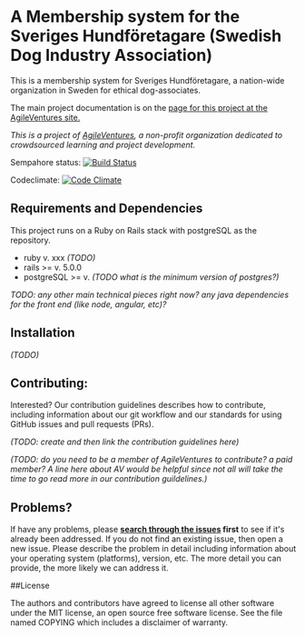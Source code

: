 A Membership system for
the Sveriges Hundföretagare
(Swedish Dog Industry Association)
======================================================================================

This is a membership system for Sveriges Hundföretagare, a nation-wide organization in Sweden for ethical dog-associates.

The main project documentation is on the [page for this project at the AgileVentures site.](http://www.agileventures.org/projects/shf-project)

_This is a project of [AgileVentures](http://www.agileventures.org), a non-profit organization dedicated to crowdsourced learning and project development._  


Sempahore status: [![Build Status](https://semaphoreci.com/api/v1/lollypop27/shf-project/branches/develop/badge.svg)](https://semaphoreci.com/lollypop27/shf-project)

Codeclimate: [![Code Climate](https://codeclimate.com/github/AgileVentures/shf-project/badges/gpa.svg)](https://codeclimate.com/github/AgileVentures/shf-project)

## Requirements and Dependencies

This project runs on a Ruby on Rails stack with postgreSQL as the repository.

- ruby v. xxx _(TODO)_
- rails >= v. 5.0.0
- postgreSQL >=  v. _(TODO what is the minimum version of postgres?)_

_TODO: any other main technical pieces right now?  any java dependencies for the front end (like node, angular, etc)?_


## Installation

_(TODO)_


## Contributing:

Interested? Our contribution guidelines describes how to contribute, including information about our git workflow and our standards for using GitHub issues and pull requests (PRs).

_(TODO: create and then link the contribution guidelines here)_

_(TODO: do you need to be a member of AgileVentures to contribute?  a paid member? A line here about AV would be helpful since not all will take the time to go read more in our contribution guildelines.)_

## Problems?

If have any problems, please  **[search through the issues](https://github.com/AgileVentures/shf-project/issues) first** to see if it's already been addressed. If you do not find an existing issue, then open a new issue.
Please describe the problem in detail including information about your operating system (platforms), version, etc.  The more detail you can provide, the more likely we can address it.



##License

The authors and contributors have agreed to license all other software
under the MIT license, an open source free software license. See the
file named COPYING which includes a disclaimer of warranty.

